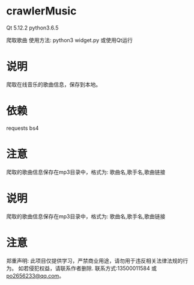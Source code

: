 # crawlerMusic

Qt 5.12.2
python3.6.5


爬取歌曲
使用方法:
python3 widget.py
或使用Qt运行

# 说明
爬取在线音乐的歌曲信息，保存到本地。
# 依赖
requests
bs4
# 注意
爬取的歌曲信息保存在mp3目录中，格式为:
歌曲名,歌手名,歌曲链接
# 说明
爬取的歌曲信息保存在mp3目录中，格式为:
歌曲名,歌手名,歌曲链接
# 注意

郑重声明:
此项目仅提供学习，严禁商业用途，请勿用于违反相关法律法规的行为。
如若侵犯权益，请联系作者删除. 联系方式:13500011584 或 po2656233@qq.com。
